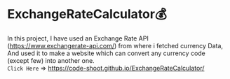 # ExchangeRateCalculator💰
In this project,
I have used an Exchange Rate API (https://www.exchangerate-api.com/) from where i fetched currency Data,
And used it to make a website which can convert any currency code (except few) into another one.  
`Click Here` => https://code-shoot.github.io/ExchangeRateCalculator/
